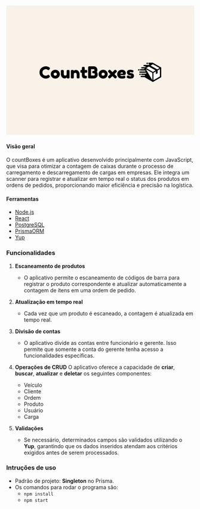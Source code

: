 <img src="../public/aaaa.jpeg">

#### Visão geral

O countBoxes é um aplicativo desenvolvido principalmente com JavaScript, que visa para otimizar a contagem de caixas durante o processo de carregamento e descarregamento de cargas em empresas. Ele integra um scanner para registrar e atualizar em tempo real o status dos produtos em ordens de pedidos, proporcionando maior eficiência e precisão na logística.

#### Ferramentas

- [Node.js](https://nodejs.org/pt)
- [React](https://react.dev)
- [PostgreSQL](https://www.postgresql.org)
- [PrismaORM](https://www.prisma.io)
- [Yup](https://www.npmjs.com/package/yup)

### Funcionalidades

1. **Escaneamento de produtos**
   - O aplicativo permite o escaneamento de códigos de barra para registrar o produto correspondente e atualizar automaticamente a contagem de itens em uma ordem de pedido.
2. **Atualização em tempo real**

   - Cada vez que um produto é escaneado, a contagem é atualizada em tempo real.

3. **Divisão de contas**

   - O aplicativo divide as contas entre funcionário e gerente. Isso permite que somente a conta do gerente tenha acesso a funcionalidades específicas.

4. **Operações de CRUD**
   O aplicativo oferece a capacidade de **criar**, **buscar**, **atualizar** e **deletar** os seguintes componentes:

   - Veículo
   - Cliente
   - Ordem
   - Produto
   - Usuário
   - Carga

5. **Validações**
   - Se necessário, determinados campos são validados utilizando o **Yup**, garantindo que os dados inseridos atendam aos critérios exigidos antes de serem processados.

### Intruções de uso

- Padrão de projeto: **Singleton** no Prisma.
- Os comandos para rodar o programa são:
  - `npm install`
  - `npm start`
